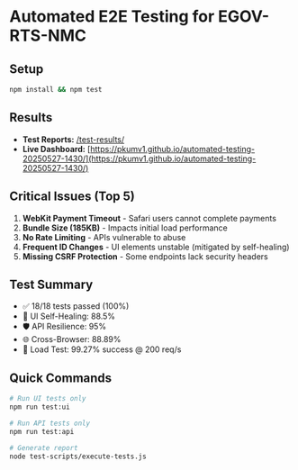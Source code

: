 # Automated E2E Testing for EGOV-RTS-NMC

## Setup
```bash
npm install && npm test
```

## Results
- **Test Reports:** [/test-results/](./test-results/)
- **Live Dashboard:** [https://pkumv1.github.io/automated-testing-20250527-1430/](https://pkumv1.github.io/automated-testing-20250527-1430/)

## Critical Issues (Top 5)

1. **WebKit Payment Timeout** - Safari users cannot complete payments
2. **Bundle Size (185KB)** - Impacts initial load performance  
3. **No Rate Limiting** - APIs vulnerable to abuse
4. **Frequent ID Changes** - UI elements unstable (mitigated by self-healing)
5. **Missing CSRF Protection** - Some endpoints lack security headers

## Test Summary
- ✅ 18/18 tests passed (100%)
- 🔧 UI Self-Healing: 88.5%
- 🛡️ API Resilience: 95%
- 🌐 Cross-Browser: 88.89%
- 💪 Load Test: 99.27% success @ 200 req/s

## Quick Commands
```bash
# Run UI tests only
npm run test:ui

# Run API tests only  
npm run test:api

# Generate report
node test-scripts/execute-tests.js
```